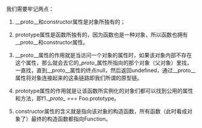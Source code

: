 我们需要牢记两点：

1. \__proto__和constructor属性是对象所独有的；

2. prototype属性是函数所独有的，因为函数也是一种对象，所以函数也拥有\__proto\__和constructor属性。
3. \__proto\__属性的作用就是当访问一个对象的属性时，如果该对象内部不存在这个属性，那么就会去它的\__proto_\_属性所指向的那个对象（父对象）里找，一直找，直到\__proto\__属性的终点null，然后返回undefined，通过\__proto__属性将对象连接起来的这条链路即我们所谓的原型链。
4. prototype属性的作用就是让该函数所实例化的对象们都可以找到公用的属性和方法，即f1.\__proto__ === Foo.prototype。
5. constructor属性的含义就是指向该对象的构造函数，所有函数（此时看成对象了）最终的构造函数都指向Function。

